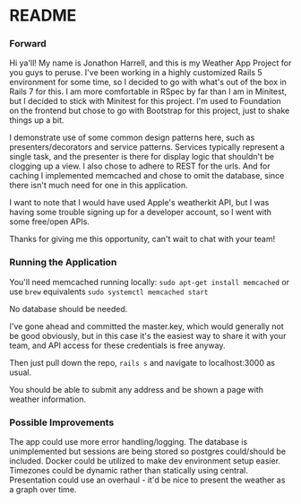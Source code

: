 # README

### Forward
Hi ya'll! My name is Jonathon Harrell, and this is my Weather App Project for you guys to peruse. I've been working in a highly customized Rails 5 environment for some time, so I decided to go with what's out of the box in Rails 7 for this. I am more comfortable in RSpec by far than I am in Minitest, but I decided to stick with Minitest for this project. I'm used to Foundation on the frontend but chose to go with Bootstrap for this project, just to shake things up a bit.

I demonstrate use of some common design patterns here, such as presenters/decorators and service patterns. Services typically represent a single task, and the presenter is there for display logic that shouldn't be clogging up a view. I also chose to adhere to REST for the urls. And for caching I implemented memcached and chose to omit the database, since there isn't much need for one in this application.

I want to note that I would have used Apple's weatherkit API, but I was having some trouble signing up for a developer account, so I went with some free/open APIs.

Thanks for giving me this opportunity, can't wait to chat with your team!

### Running the Application
You'll need memcached running locally:
`sudo apt-get install memcached` or use `brew` equivalents
`sudo systemctl memcached start`

No database should be needed.

I've gone ahead and committed the master.key, which would generally not be good obviously, but in this case it's the easiest way to share it with your team, and API access for these credentials is free anyway.

Then just pull down the repo, `rails s` and navigate to localhost:3000 as usual.

You should be able to submit any address and be shown a page with weather information.

### Possible Improvements
The app could use more error handling/logging. The database is unimplemented but sessions are being stored so postgres could/should be included. Docker could be utilized to make dev environment setup easier. Timezones could be dynamic rather than statically using central. Presentation could use an overhaul - it'd be nice to present the weather as a graph over time.